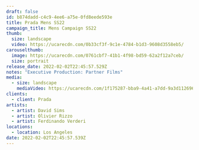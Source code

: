 ```yaml
---
draft: false
id: b874dadd-c4c9-4ee6-a75e-0fd8eede593e
title: Prada Mens SS22
campaign_title: Mens Campaign SS22
thumb:
  size: landscape
  video: https://ucarecdn.com/0b33cf3f-9c1e-4784-b1d3-9608d3558eb5/
carouselthumb:
  image: https://ucarecdn.com/0761cbf7-41b1-4f98-bd59-62a2f12a7ceb/
  size: portrait
release_date: 2022-02-02T22:45:57.529Z
notes: "Executive Production: Partner Films"
media:
  - size: landscape
    mediaVideo: https://ucarecdn.com/1f175287-bba9-4a41-a7dd-9a3d112696c7/
clients:
  - client: Prada
artists:
  - artist: David Sims
  - artist: Olivier Rizzo
  - artist: Ferdinando Verderi
locations:
  - location: Los Angeles
date: 2022-02-02T22:45:57.539Z
---
```

